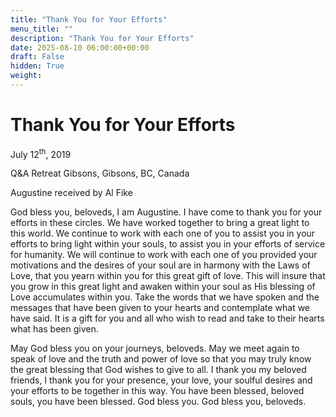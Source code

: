 ```yaml
---
title: "Thank You for Your Efforts"
menu_title: ""
description: "Thank You for Your Efforts"
date: 2025-08-10 06:00:00+00:00
draft: False
hidden: True
weight:
---
```

# Thank You for Your Efforts

July 12<sup>th</sup>, 2019

Q&A Retreat Gibsons, Gibsons, BC, Canada

Augustine received by Al Fike

God bless you, beloveds, I am Augustine. I have come to thank you for your efforts in these circles. We have worked together to bring a great light to this world. We continue to work with each one of you to assist you in your efforts to bring light within your souls, to assist you in your efforts of service for humanity. We will continue to work with each one of you provided your motivations and the desires of your soul are in harmony with the Laws of Love, that you yearn within you for this great gift of love. This will insure that you grow in this great light and awaken within your soul as His blessing of Love accumulates within you. Take the words that we have spoken and the messages that have been given to your hearts and contemplate what we have said. It is a gift for you and all who wish to read and take to their hearts what has been given.

May God bless you on your journeys, beloveds. May we meet again to speak of love and the truth and power of love so that you may truly know the great blessing that God wishes to give to all. I thank you my beloved friends, I thank you for your presence, your love, your soulful desires and your efforts to be together in this way. You have been blessed, beloved souls, you have been blessed. God bless you. God bless you, beloveds.
